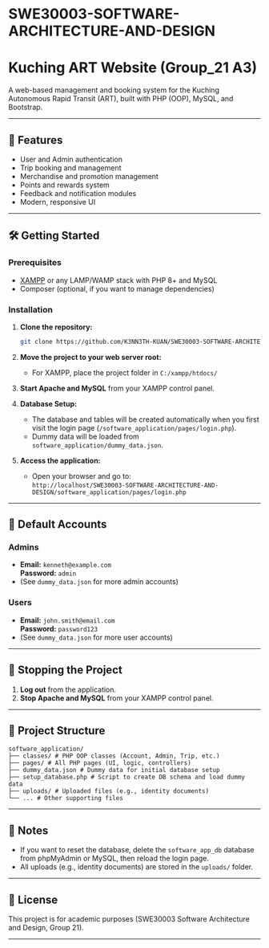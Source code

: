 # SWE30003-SOFTWARE-ARCHITECTURE-AND-DESIGN
# Kuching ART Website (Group_21 A3)

A web-based management and booking system for the Kuching Autonomous Rapid Transit (ART), built with PHP (OOP), MySQL, and Bootstrap.

---

## 🚀 Features

- User and Admin authentication
- Trip booking and management
- Merchandise and promotion management
- Points and rewards system
- Feedback and notification modules
- Modern, responsive UI

---

## 🛠️ Getting Started

### Prerequisites

- [XAMPP](https://www.apachefriends.org/) or any LAMP/WAMP stack with PHP 8+ and MySQL
- Composer (optional, if you want to manage dependencies)

### Installation

1. **Clone the repository:**
   ```bash
   git clone https://github.com/K3NN3TH-KUAN/SWE30003-SOFTWARE-ARCHITECTURE-AND-DESIGN.git
   ```

2. **Move the project to your web server root:**
   - For XAMPP, place the project folder in `C:/xampp/htdocs/`

3. **Start Apache and MySQL** from your XAMPP control panel.

4. **Database Setup:**
   - The database and tables will be created automatically when you first visit the login page (`/software_application/pages/login.php`).
   - Dummy data will be loaded from `software_application/dummy_data.json`.

5. **Access the application:**
   - Open your browser and go to:  
     `http://localhost/SWE30003-SOFTWARE-ARCHITECTURE-AND-DESIGN/software_application/pages/login.php`

---

## 👤 Default Accounts

### Admins
- **Email:** `kenneth@example.com`  
  **Password:** `admin`
- (See `dummy_data.json` for more admin accounts)

### Users
- **Email:** `john.smith@email.com`  
  **Password:** `password123`
- (See `dummy_data.json` for more user accounts)

---

## 🛑 Stopping the Project

1. **Log out** from the application.
2. **Stop Apache and MySQL** from your XAMPP control panel.

---

## 📁 Project Structure
```
software_application/
├── classes/ # PHP OOP classes (Account, Admin, Trip, etc.)
├── pages/ # All PHP pages (UI, logic, controllers)
├── dummy_data.json # Dummy data for initial database setup
├── setup_database.php # Script to create DB schema and load dummy data
├── uploads/ # Uploaded files (e.g., identity documents)
└── ... # Other supporting files
```

---

## 📝 Notes

- If you want to reset the database, delete the `software_app_db` database from phpMyAdmin or MySQL, then reload the login page.
- All uploads (e.g., identity documents) are stored in the `uploads/` folder.

---

## 📢 License

This project is for academic purposes (SWE30003 Software Architecture and Design, Group 21).

---
